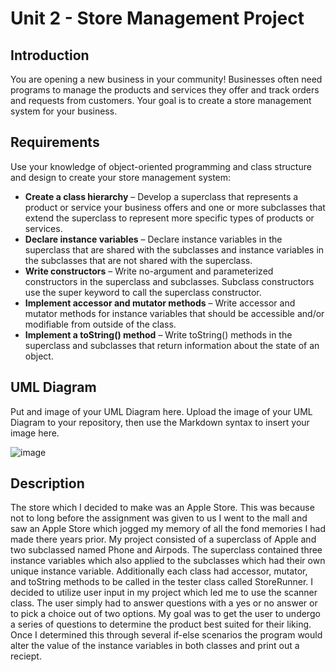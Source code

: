 # Unit 2 - Store Management Project

## Introduction

You are opening a new business in your community! Businesses often need programs to manage the products and services they offer and track orders and requests from customers. Your goal is to create a store management system for your business.

## Requirements

Use your knowledge of object-oriented programming and class structure and design to create your store management system:
- **Create a class hierarchy** – Develop a superclass that represents a product or service your business offers and one or more subclasses that extend the superclass to represent more specific types of products or services.
- **Declare instance variables** – Declare instance variables in the superclass that are shared with the subclasses and instance variables in the subclasses that are not shared with the superclass.
- **Write constructors** – Write no-argument and parameterized constructors in the superclass and subclasses. Subclass constructors use the super keyword to call the superclass constructor.
- **Implement accessor and mutator methods** – Write accessor and mutator methods for instance variables that should be accessible and/or modifiable from outside of the class.
- **Implement a toString() method** – Write toString() methods in the superclass and subclasses that return information about the state of an object.

## UML Diagram

Put and image of your UML Diagram here. Upload the image of your UML Diagram to your repository, then use the Markdown syntax to insert your image here.

![image](https://github.com/user-attachments/assets/d09a24f3-0865-4797-93df-1af0030f6090)


## Description
The store which I decided to make was an Apple Store. This was because not to long before the assignment was given to us I went to the mall and saw an Apple Store which jogged my memory of all the fond memories I had made there years prior. My project consisted of a superclass of Apple and two subclassed named Phone and Airpods. The superclass contained three instance variables which also applied to the subclasses which had their own unique instance variable. Additionally each class had accessor, mutator, and toString methods to be called in the tester class called StoreRunner. I decided to utilize user input in my project which led me to use the scanner class. The user simply had to answer questions with a yes or no answer or to pick a choice out of two options. My goal was to get the user to undergo a series of questions to determine the product best suited for their liking. Once I determined this through several if-else scenarios the program would alter the value of the instance variables in both classes and print out a reciept. 

